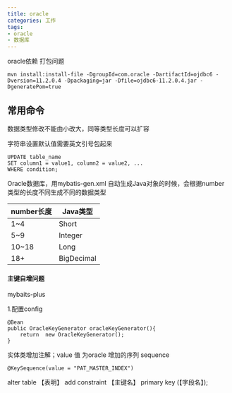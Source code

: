 ```yaml
---
title: oracle
categories: 工作
tags: 
- oracle
- 数据库
---
```



 oracle依赖 打包问题

```
mvn install:install-file -DgroupId=com.oracle -DartifactId=ojdbc6 -Dversion=11.2.0.4 -Dpackaging=jar -Dfile=ojdbc6-11.2.0.4.jar -DgeneratePom=true
```



## 常用命令





数据类型修改不能由小改大，同等类型长度可以扩容

字符串设置默认值需要英文引号包起来

```
UPDATE table_name
SET column1 = value1, column2 = value2, ...
WHERE condition;
```

Oracle数据库，用mybatis-gen.xml 自动生成Java对象的时候，会根据number类型的长度不同生成不同的数据类型

| number长度 | Java类型   |
| ---------- | ---------- |
| 1~4        | Short      |
| 5~9        | Integer    |
| 10~18      | Long       |
| 18+        | BigDecimal |



#### 主键自增问题

mybaits-plus  

1.配置config 

```
@Bean
public OracleKeyGenerator oracleKeyGenerator(){
    return  new OracleKeyGenerator();
}
```

实体类增加注解；value 值 为oracle 增加的序列  sequence

``` 
@KeySequence(value = "PAT_MASTER_INDEX")
```

alter table  【表明】 add constraint 【主键名】 primary key (【字段名】);
